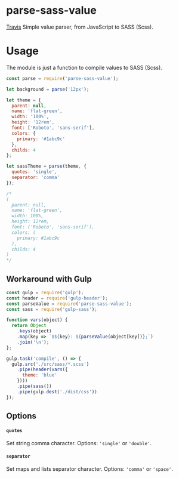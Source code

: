 # parse-sass-value
[Travis](https://travis-ci.org/VitorLuizC/parse-sass-value.svg?branch=master)
Simple value parser, from JavaScript to SASS (Scss).

# Usage
The module is just a function to compile values to SASS (Scss).
```js
const parse = require('parse-sass-value');

let background = parse('12px');

let theme = {
  parent: null,
  name: 'flat-green',
  width: '100%',
  height: '12rem',
  font: ['Roboto', 'sans-serif'],
  colors: {
    primary: '#1abc9c'
  },
  childs: 4
};

let sassTheme = parse(theme, {
  quotes: 'single',
  separator: 'comma'
});

/*
(
  parent: null,
  name: 'flat-green',
  width: 100%,
  height: 12rem,
  font: ('Roboto', 'sans-serif'),
  colors: (
    primary: #1abc9c
  ),
  childs: 4
)
*/
```

## Workaround with Gulp
```js
const gulp = require('gulp');
const header = require('gulp-header');
const parseValue = require('parse-sass-value');
const sass = require('gulp-sass');

function vars(object) {
  return Object
    .keys(object)
    .map(key => `$${key}: ${parseValue(object[key])};`)
    .join('\n');
};

gulp.task('compile', () => {
  gulp.src('./src/sass/*.scss')
    .pipe(header(vars({
      theme: 'blue'
    })))
    .pipe(sass())
    .pipe(gulp.dest('./dist/css'))
});
```

## Options
#### ```quotes```
Set string comma character.
Options: ```'single'``` or ```'double'```.

#### ```separator```
Set maps and lists separator character.
Options: ```'comma'``` or ```'space'```.
